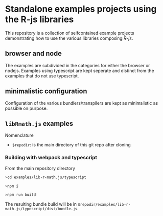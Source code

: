 # Standalone examples projects using the R-js libraries

This repository is a collection of selfcontained example projects demonstrating how to use the various libraries composing _R-js_.

## browser and node

The examples are subdivided in the categories for either the browser or nodejs. Examples using typescript are kept seperate and distinct from the examples that do not use typescript.

## minimalistic configuration

Configuration of the various bundlers/transpilers are kept as minimalistic as possible on purpose.

## `libRmath.js` examples

Nomenclature

* `$repodir`: is the main directory of this git repo after cloning

### Building with webpack and typescript

From the main repository directory

```bash
>cd examples/lib-r-math.js/typescript

>npm i

>npm run build

```

The resulting bundle build will be in `$repodir/examples/lib-r-math.js/typescript/dist/bundle.js`

